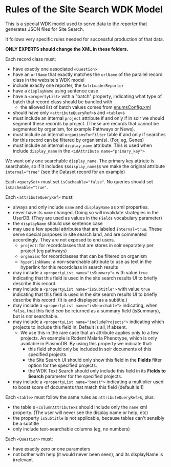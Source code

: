 
# Rules of the Site Search WDK Model

This is a special WDK model used to serve data to the reporter that generates JSON files for Site Search.
    
It follows very specific rules needed for successful production of that data.
    
**ONLY EXPERTS should change the XML in these folders.**
    
Each record class must:
- have exactly one associated `<Question>`
- have an `urlName` that exactly matches the `urlName` of the parallel record class in the website's WDK model
- include exactly one reporter, the `SolrLoaderReporter`
- have a `displayName` using sentence case
- have a `<propertyList>` with a "batch" property, indicating what type of batch that record class should be bundled with
  - the allowed list of batch values comes from [enumsConfig.xml](https://github.com/VEuPathDB/SolrDeployment/blob/master/configsets/site-search/conf/enumsConfig.xml)
- should have only `<attributeQueryRef>`s and `<table>`s
- must include an internal `project` attribute if and only if in solr we should segment these records by project.  (These are records that cannot be segmented by organism, for example Pathways or News).
- must include an internal `organismsForFilter` table if and only if searches for this record can be filtered by organism(s).  (For, eg, Genes)
- must include an internal `display_name` attribute.  This is used when include `display_name` in the `<idAttribute name="primary_key">`
  
We want only one searchable `display_name`.  The primary key attriute is searchable, so if it includes `$$display_name$$` we make the original attribute `internal="true"`  (see the Dataset record for an example)
  
Each `<querySet>` must set `isCacheable="false"`.  No queries should set `isCacheable="true"`.
  
Each `<attributeQueryRef>` must:
- always and only include `name` and `displayName` as xml properties.
- never have its `name` changed.  Doing so will invalidate strategies in the UserDB.  (They are used as values in the `Fields` vocabulary parameter)
- the `displayName` should use sentence case
- may use a few special attributes that are labeled `internal=true`.  These serve special purposes in site search land, and are commented accordingly.  They are not exposed to end users.
  - `project`: for recordclasses that are stores in solr separately per project (eg pathways)
  - `organism`: for recordclasses that can be filtered on organism
  - `hyperlinkName`: a non-searchable attribute to use as text in the hyperlink for this recordclass in search results
- may include a `<propertyList name="isSummary">` with value `true` indicating that this field is used in the site search results UI to briefly describe this record
- may include a `<propertyList name="isSubtitle">` with value `true` indicating that this field is used in the site search results UI to briefly describe this record. (It is and displayed as a subtitle.)
- may include a `<propertyList name="isSearchable">` indicating, when `false`, that this field *can* be returned as a summary field (isSummary), but is *not* searchable.
- may include a `<propertyList name="includeProjects">` indicating which projects to include this field in.  Default is all, if absent.
  - We use this in the rare case that an attribute applies only to a few projects.  An example is Rodent Malaria Phenotype, which is only available in PlasmoDB.  By using this property we indicate that:
    - this field should only be included in solr documents of this specified projects
    - the Site Search UI should only show this field in the **Fields** filter option for the specified projects.
    - the WDK Text Search should only include this field in its **Fields to Search** parameter for the specified projects.
- may include a `<propertyList name="boost">` indicating a multiplier used to boost score of documents that match this field (default is 1)

Each `<table>` must follow the same rules as `attributeQueryRef>`s, plus:
- the table's `<columnAttribute>`s should include only the `name` xml property.  (The user will never see the display name or help, etc)
- the property `isSubtitle` is not applicable, because tables can't sensibly be a subtitle
- only include text-searchable columns (eg, no numbers)

Each `<Question>` must:
- have exactly zero or one parameters
- not bother with help (it would never been seen), and its displayName is irrelevant
